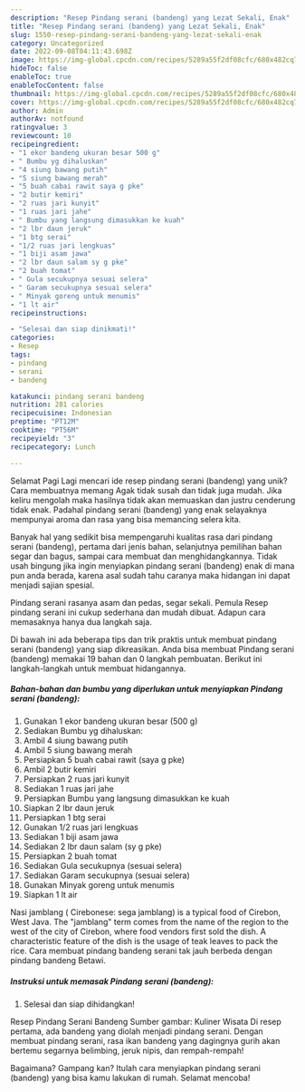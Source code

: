 ```yaml
---
description: "Resep Pindang serani (bandeng) yang Lezat Sekali, Enak"
title: "Resep Pindang serani (bandeng) yang Lezat Sekali, Enak"
slug: 1550-resep-pindang-serani-bandeng-yang-lezat-sekali-enak
category: Uncategorized
date: 2022-09-08T04:11:43.698Z
image: https://img-global.cpcdn.com/recipes/5289a55f2df08cfc/680x482cq70/pindang-serani-bandeng-foto-resep-utama.jpg
hideToc: false
enableToc: true
enableTocContent: false
thumbnail: https://img-global.cpcdn.com/recipes/5289a55f2df08cfc/680x482cq70/pindang-serani-bandeng-foto-resep-utama.jpg
cover: https://img-global.cpcdn.com/recipes/5289a55f2df08cfc/680x482cq70/pindang-serani-bandeng-foto-resep-utama.jpg
author: Admin
authorAv: notfound
ratingvalue: 3
reviewcount: 10
recipeingredient:
- "1 ekor bandeng ukuran besar 500 g"
- " Bumbu yg dihaluskan"
- "4 siung bawang putih"
- "5 siung bawang merah"
- "5 buah cabai rawit saya g pke"
- "2 butir kemiri"
- "2 ruas jari kunyit"
- "1 ruas jari jahe"
- " Bumbu yang langsung dimasukkan ke kuah"
- "2 lbr daun jeruk"
- "1 btg serai"
- "1/2 ruas jari lengkuas"
- "1 biji asam jawa"
- "2 lbr daun salam sy g pke"
- "2 buah tomat"
- " Gula secukupnya sesuai selera"
- " Garam secukupnya sesuai selera"
- " Minyak goreng untuk menumis"
- "1 lt air"
recipeinstructions:

- "Selesai dan siap dinikmati!"
categories:
- Resep
tags:
- pindang
- serani
- bandeng

katakunci: pindang serani bandeng 
nutrition: 281 calories
recipecuisine: Indonesian
preptime: "PT12M"
cooktime: "PT56M"
recipeyield: "3"
recipecategory: Lunch

---
```



Selamat Pagi Lagi mencari ide resep pindang serani (bandeng) yang unik? Cara membuatnya memang Agak tidak susah dan tidak juga mudah. Jika keliru mengolah maka hasilnya tidak akan memuaskan dan justru cenderung tidak enak. Padahal pindang serani (bandeng) yang enak selayaknya mempunyai aroma dan rasa yang bisa memancing selera kita.


Banyak hal yang sedikit bisa mempengaruhi kualitas rasa dari pindang serani (bandeng), pertama dari jenis bahan, selanjutnya pemilihan bahan segar dan bagus, sampai cara membuat dan menghidangkannya. Tidak usah bingung jika ingin menyiapkan pindang serani (bandeng) enak di mana pun anda berada, karena asal sudah tahu caranya maka hidangan ini dapat menjadi sajian spesial.

Pindang serani rasanya asam dan pedas, segar sekali. Pemula Resep pindang serani ini cukup sederhana dan mudah dibuat. Adapun cara memasaknya hanya dua langkah saja.


Di bawah ini ada beberapa tips dan trik praktis untuk membuat pindang serani (bandeng) yang siap dikreasikan. Anda bisa membuat Pindang serani (bandeng) memakai 19 bahan dan 0 langkah pembuatan. Berikut ini langkah-langkah untuk membuat hidangannya.

<!--inarticleads1-->

##### Bahan-bahan dan bumbu yang diperlukan untuk menyiapkan Pindang serani (bandeng):

1. Gunakan 1 ekor bandeng ukuran besar (500 g)
1. Sediakan  Bumbu yg dihaluskan:
1. Ambil 4 siung bawang putih
1. Ambil 5 siung bawang merah
1. Persiapkan 5 buah cabai rawit (saya g pke)
1. Ambil 2 butir kemiri
1. Persiapkan 2 ruas jari kunyit
1. Sediakan 1 ruas jari jahe
1. Persiapkan  Bumbu yang langsung dimasukkan ke kuah
1. Siapkan 2 lbr daun jeruk
1. Persiapkan 1 btg serai
1. Gunakan 1/2 ruas jari lengkuas
1. Sediakan 1 biji asam jawa
1. Sediakan 2 lbr daun salam (sy g pke)
1. Persiapkan 2 buah tomat
1. Sediakan  Gula secukupnya (sesuai selera)
1. Sediakan  Garam secukupnya (sesuai selera)
1. Gunakan  Minyak goreng untuk menumis
1. Siapkan 1 lt air


Nasi jamblang ( Cirebonese: sega jamblang) is a typical food of Cirebon, West Java. The &#34;jamblang&#34; term comes from the name of the region to the west of the city of Cirebon, where food vendors first sold the dish. A characteristic feature of the dish is the usage of teak leaves to pack the rice. Cara membuat pindang bandeng serani tak jauh berbeda dengan pindang bandeng Betawi. 

<!--inarticleads2-->

##### Instruksi untuk memasak Pindang serani (bandeng):


1. Selesai dan siap dihidangkan!

Resep Pindang Serani Bandeng Sumber gambar: Kuliner Wisata Di resep pertama, ada bandeng yang diolah menjadi pindang serani. Dengan membuat pindang serani, rasa ikan bandeng yang dagingnya gurih akan bertemu segarnya belimbing, jeruk nipis, dan rempah-rempah! 

Bagaimana? Gampang kan? Itulah cara menyiapkan pindang serani (bandeng) yang bisa kamu lakukan di rumah. Selamat mencoba!
